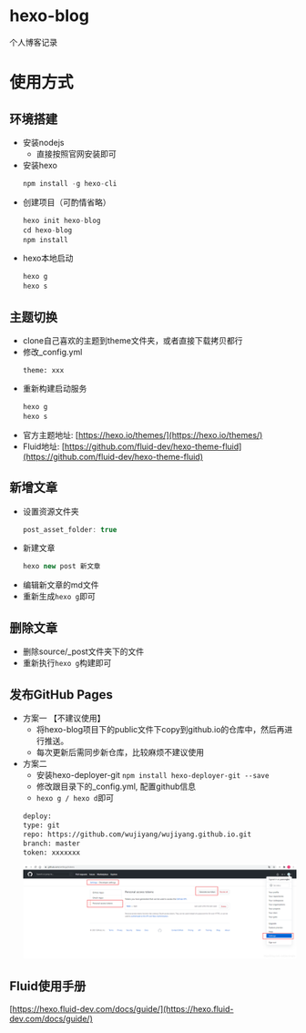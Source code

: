 # hexo-blog
个人博客记录

# 使用方式
## 环境搭建
- 安装nodejs  
    - 直接按照官网安装即可  
- 安装hexo  
    ```js 
    npm install -g hexo-cli
    ```
- 创建项目（可酌情省略）  
    ```js
    hexo init hexo-blog
    cd hexo-blog
    npm install  
    ```
- hexo本地启动   
    ```js
    hexo g
    hexo s
    ```  

## 主题切换
- clone自己喜欢的主题到theme文件夹，或者直接下载拷贝都行  
- 修改_config.yml  
    ```
    theme: xxx
    ```
- 重新构建启动服务  
    ``` js 
    hexo g
    hexo s
    ```
- 官方主题地址: [https://hexo.io/themes/](https://hexo.io/themes/) 
- Fluid地址: [https://github.com/fluid-dev/hexo-theme-fluid](https://github.com/fluid-dev/hexo-theme-fluid)

## 新增文章  
- 设置资源文件夹
    ``` js
    post_asset_folder: true
    ```
- 新建文章
    ``` js
    hexo new post 新文章
    ```
- 编辑新文章的md文件
- 重新生成```hexo g```即可

## 删除文章
- 删除source/_post文件夹下的文件
- 重新执行```hexo g```构建即可

## 发布GitHub Pages
- 方案一 【不建议使用】
    - 将hexo-blog项目下的public文件下copy到github.io的仓库中，然后再进行推送。
    - 每次更新后需同步新仓库，比较麻烦不建议使用
- 方案二  
    - 安装hexo-deployer-git ```npm install hexo-deployer-git --save```
    - 修改跟目录下的_config.yml, 配置github信息 
    -  ```hexo g / hexo d```即可
    ```
    deploy:
    type: git
    repo: https://github.com/wujiyang/wujiyang.github.io.git
    branch: master
    token: xxxxxxx
    ```
    ![](token.png)

## Fluid使用手册

[https://hexo.fluid-dev.com/docs/guide/](https://hexo.fluid-dev.com/docs/guide/)